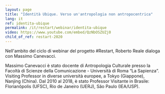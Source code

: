 ```yaml
---
layout: page
title: "Identità Ubique. Verso un'antropologia non antropocentrica"
lang: it
ref: identita-ubique
permalink: /it/restart/webinar/identita-ubique
video: https://www.youtube.com/embed/QzNbOSZUZj0
child_of_ref: restart-2020
---
```


Nell'ambito del ciclo di webinar del progetto #Restart, Roberto Reale dialoga con Massimo Canevacci.

Massimo Canevacci è stato docente di Antropologia Culturale presso la Facoltà di Scienze della Comunicazione - Università di Roma “La Sapienza”. Visiting Professor in diverse università europee, a Tokyo (Giappone), Nanjing (China). Dal 2010 al 2018, è stato Professor Visitante in Brasile: Florianôpolis (UFSC), Rio de Janeiro (UERJ), São Paulo (IEA/USP).

